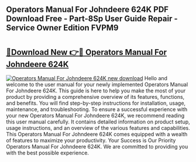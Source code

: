 ## Operators Manual For Johndeere 624K PDF Download Free - Part-8Sp User Guide Repair - Service Owner Edition FVPM9

# <h2><a href="http://bc54066.oget.top/?id=Operators+Manual+For+Johndeere+624K">🔗Download New 👉🔴 Operators Manual For Johndeere 624K</a></h2>

[![Operators Manual For Johndeere 624K new download](https://i.imgur.com/5g1atiW.png)](http://bc54066.oget.top/?id=Operators+Manual+For+Johndeere+624K)
Hello and welcome to the user manual for your newly implemented Operators Manual For Johndeere 624K. This guide is here to help you make the most of your product by providing a comprehensive overview of its features, functions, and benefits. You will find step-by-step instructions for installation, usage, maintenance, and troubleshooting. To ensure a successful experience with your new Operators Manual For Johndeere 624K, we recommend reading this user manual carefully. It contains detailed information on product setup, usage instructions, and an overview of the various features and capabilities. This Operators Manual For Johndeere 624K comes equipped with a wealth of features to maximize your productivity. Your Success is Our Priority Operators Manual For Johndeere 624K. We are committed to providing you with the best possible experience.
